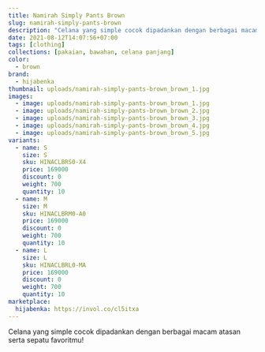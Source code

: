 ```yaml
---
title: Namirah Simply Pants Brown
slug: namirah-simply-pants-brown
description: "Celana yang simple cocok dipadankan dengan berbagai macam atasan serta sepatu favoritmu!"
date: 2021-08-12T14:07:56+07:00
tags: [clothing]
collections: [pakaian, bawahan, celana panjang]
color:
  - brown
brand:
  - hijabenka
thumbnail: uploads/namirah-simply-pants-brown_brown_1.jpg
images:
  - image: uploads/namirah-simply-pants-brown_brown_1.jpg
  - image: uploads/namirah-simply-pants-brown_brown_2.jpg
  - image: uploads/namirah-simply-pants-brown_brown_3.jpg
  - image: uploads/namirah-simply-pants-brown_brown_4.jpg
  - image: uploads/namirah-simply-pants-brown_brown_5.jpg
variants:
  - name: S
    size: S
    sku: HINACLBRS0-X4
    price: 169000
    discount: 0
    weight: 700
    quantity: 10
  - name: M
    size: M
    sku: HINACLBRM0-A0
    price: 169000
    discount: 0
    weight: 700
    quantity: 10
  - name: L
    size: L
    sku: HINACLBRL0-MA
    price: 169000
    discount: 0
    weight: 700
    quantity: 10
marketplace:
  hijabenka: https://invol.co/cl5itxa
---
```


Celana yang simple cocok dipadankan dengan berbagai macam atasan serta sepatu favoritmu!
